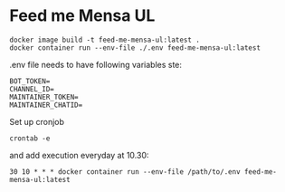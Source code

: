 # Feed me Mensa UL   

```
docker image build -t feed-me-mensa-ul:latest . 
docker container run --env-file ./.env feed-me-mensa-ul:latest
```

.env file needs to have following variables ste:  
```
BOT_TOKEN=  
CHANNEL_ID=  
MAINTAINER_TOKEN=  
MAINTAINER_CHATID=  
```

Set up cronjob  
```
crontab -e
```

and add execution everyday at 10.30:  
```
30 10 * * * docker container run --env-file /path/to/.env feed-me-mensa-ul:latest
```